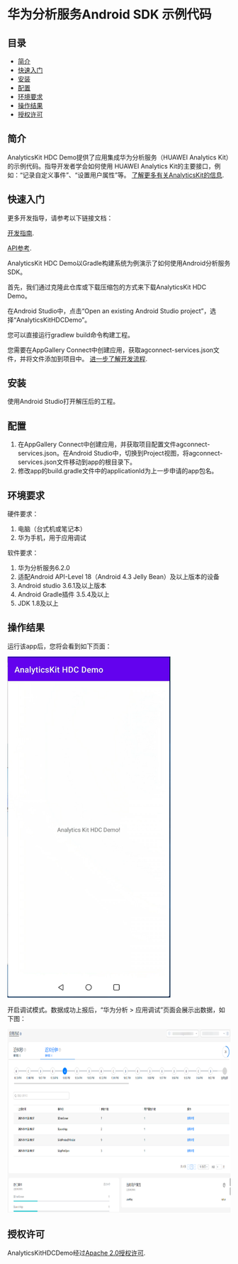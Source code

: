 # 华为分析服务Android SDK 示例代码


## 目录

* [简介](#简介)
* [快速入门](#快速入门)
* [安装](#安装)
* [配置](#配置)
* [环境要求](#环境要求)
* [操作结果](#操作结果)
* [授权许可](#授权许可)


## 简介
AnalyticsKit HDC Demo提供了应用集成华为分析服务（HUAWEI Analytics Kit）的示例代码。指导开发者学会如何使用 HUAWEI Analytics Kit的主要接口，例如：“记录自定义事件”、“设置用户属性”等。
[了解更多有关AnalyticsKit的信息](https://developer.huawei.com/consumer/cn/doc/development/HMSCore-Guides/introduction-0000001050745149).

## 快速入门

更多开发指导，请参考以下链接文档：

[开发指南](https://developer.huawei.com/consumer/cn/doc/development/HMSCore-Guides/android-dev-process-0000001050163813).

[API参考](https://developer.huawei.com/consumer/cn/doc/development/HMSCore-References/android-api-analytics-overview-0000001051067140).

AnalyticsKit HDC Demo以Gradle构建系统为例演示了如何使用Android分析服务SDK。

首先，我们通过克隆此仓库或下载压缩包的方式来下载AnalyticsKit HDC Demo。

在Android Studio中，点击“Open an existing Android Studio project”，选择“AnalyticsKitHDCDemo”。

您可以直接运行gradlew build命令构建工程。

您需要在AppGallery Connect中创建应用，获取agconnect-services.json文件，并将文件添加到项目中。 [进一步了解开发流程](https://developer.huawei.com/consumer/cn/doc/development/HMSCore-Guides/android-dev-process-0000001050163813).


## 安装
使用Android Studio打开解压后的工程。

## 配置
1. 在AppGallery Connect中创建应用，并获取项目配置文件agconnect-services.json。在Android Studio中，切换到Project视图，将agconnect-services.json文件移动到app的根目录下。 
2. 修改app的build.gradle文件中的applicationId为上一步申请的app包名。

## 环境要求
硬件要求：
1. 电脑（台式机或笔记本）
2. 华为手机，用于应用调试
  
软件要求：
1. 华为分析服务6.2.0
2. 适配Android API-Level 18（Android 4.3 Jelly Bean）及以上版本的设备
3. Android studio 3.6.1及以上版本 
4. Android Gradle插件 3.5.4及以上
5. JDK 1.8及以上

## 操作结果
运行该app后，您将会看到如下页面：

<img src="images/screen_0.PNG" height="770" width="368" style="max-width:100%;">

开启调试模式。数据成功上报后，“华为分析 > 应用调试”页面会展示出数据，如下图：

<img src="images/screen_1.png" height="415" width="827" style="max-width:100%;">

## 授权许可
AnalyticsKitHDCDemo经过[Apache 2.0授权许可](http://www.apache.org/licenses/LICENSE-2.0).

